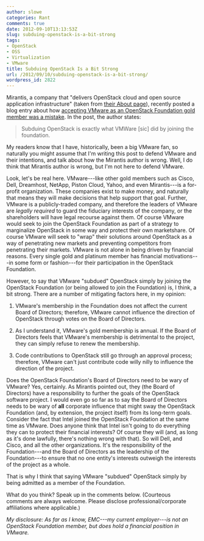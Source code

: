 ```yaml
---
author: slowe
categories: Rant
comments: true
date: 2012-09-10T13:13:53Z
slug: subduing-openstack-is-a-bit-strong
tags:
- OpenStack
- OSS
- Virtualization
- VMware
title: Subduing OpenStack Is a Bit Strong
url: /2012/09/10/subduing-openstack-is-a-bit-strong/
wordpress_id: 2822
---
```


Mirantis, a company that "delivers OpenStack cloud and open source application infrastructure" (taken from [their About page](http://www.mirantis.com/company/about/)), recently posted a blog entry about how [accepting VMware as an OpenStack Foundation gold member was a mistake](http://www.mirantis.com/blog/openstack-accepting-vmware-was-a-mistake/). In the post, the author states:

>Subduing OpenStack is exactly what VMWare [sic] did by joining the foundation.

My readers know that I have, historically, been a big VMware fan, so naturally you might assume that I'm writing this post to defend VMware and their intentions, and talk about how the Mirantis author is wrong. Well, I do think that Mirantis author is wrong, but I'm not here to defend VMware.

Look, let's be real here. VMware---like other gold members such as Cisco, Dell, Dreamhost, NetApp, Piston Cloud, Yahoo, and even Mirantis---is a for-profit organization. These companies exist to make money, and naturally that means they will make decisions that help support that goal. Further, VMware is a publicly-traded company, and therefore the leaders of VMware are _legally required_ to guard the fiduciary interests of the company, or the shareholders will have legal recourse against them. Of course VMware would seek to join the OpenStack Foundation as part of a strategy to marginalize OpenStack in some way and protect their own marketshare. Of course VMware will seek to "wrap" their solutions around OpenStack as a way of penetrating new markets and preventing competitors from penetrating their markets. VMware is not alone in being driven by financial reasons. Every single gold and platinum member has financial motivations---in some form or fashion---for their participation in the OpenStack Foundation.

However, to say that VMware "subdued" OpenStack simply by joining the OpenStack Foundation (or being allowed to join the Foundation) is, I think, a bit strong. There are a number of mitigating factors here, in my opinion:

1. VMware's membership in the Foundation does not affect the current Board of Directors; therefore, VMware cannot influence the direction of OpenStack through votes on the Board of Directors.

2. As I understand it, VMware's gold membership is annual. If the Board of Directors feels that VMware's membership is detrimental to the project, they can simply refuse to renew the membership.

3. Code contributions to OpenStack still go through an approval process; therefore, VMware can't just contribute code willy nilly to influence the direction of the project.

Does the OpenStack Foundation's Board of Directors need to be wary of VMware? Yes, certainly. As Mirantis pointed out, they (the Board of Directors) have a responsibility to further the goals of the OpenStack software project. I would even go so far as to say the Board of Directors needs to be wary of **all** corporate influence that might sway the OpenStack Foundation (and, by extension, the project itself) from its long-term goals. Consider the fact that Intel joined the OpenStack Foundation at the same time as VMware. Does anyone think that Intel isn't going to do everything they can to protect their financial interests? Of course they will (and, as long as it's done lawfully, there's nothing wrong with that). So will Dell, and Cisco, and all the other organizations. It's the responsibility of the Foundation---and the Board of Directors as the leadership of the Foundation---to ensure that no one entity's interests outweigh the interests of the project as a whole.

That is why I think that saying VMware "subdued" OpenStack simply by being admitted as a member of the Foundation.

What do you think? Speak up in the comments below. (Courteous comments are always welcome. Please disclose professional/corporate affiliations where applicable.)

_My disclosure: As far as I know, EMC---my current employer---is not an OpenStack Foundation member, but does hold a financial position in VMware._
